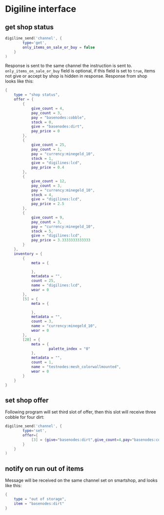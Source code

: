 # Digiline interface

## get shop status

```lua
digiline_send('channel', {
        type='get',
        only_items_on_sale_or_buy = false
    }
)
```

Response is sent to the same channel the instruction is sent to. `only_items_on_sale_or_buy` field is optional, if this field is set to `true`, items not give or accept by shop is hidden in response. Response from shop looks like this:

```lua
{
    type = "shop status",
    offer = {
        {
            give_count = 4,
            pay_count = 3,
            pay = "basenodes:cobble",
            stock = 0,
            give = "basenodes:dirt",
            pay_price = 0
        },
        {
            give_count = 25,
            pay_count = 1,
            pay = "currency:minegeld_10",
            stock = 1,
            give = "digilines:lcd",
            pay_price = 0.4
        },
        {
            give_count = 12,
            pay_count = 3,
            pay = "currency:minegeld_10",
            stock = 4,
            give = "digilines:lcd",
            pay_price = 2.5
        },
        {
            give_count = 9,
            pay_count = 3,
            pay = "currency:minegeld_10",
            stock = 5,
            give = "digilines:lcd",
            pay_price = 3.3333333333333
        }
    },
    inventory = {
        {
            meta = {

            },
            metadata = "",
            count = 25,
            name = "digilines:lcd",
            wear = 0
        },
        [5] = {
            meta = {

            },
            metadata = "",
            count = 3,
            name = "currency:minegeld_10",
            wear = 0
        },
        [28] = {
            meta = {
                    palette_index = "0"
            },
            metadata = "",
            count = 1,
            name = "testnodes:mesh_colorwallmounted",
            wear = 0
        }
    }
}
```

## set shop offer

Following program will set third slot of offer, then this slot will receive three cobble for four dirt:

```lua
digiline_send('channel', {
        type='set',
        offer={
            [3] = {give="basenodes:dirt",give_count=4,pay="basenodes:cobble",pay_count=3}
        }
    }
)
```

## notify on run out of items

Message will be received on the same channel set on smartshop, and looks like this:

```lua
{
    type = "out of storage",
    item = "basenodes:dirt"
}
```

